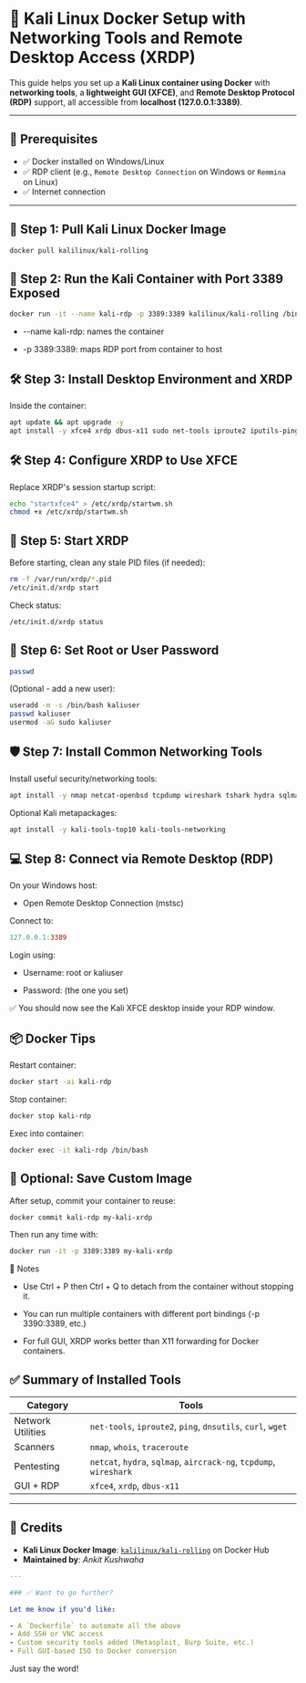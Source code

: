 # 🚀 Kali Linux Docker Setup with Networking Tools and Remote Desktop Access (XRDP)

This guide helps you set up a **Kali Linux container using Docker** with **networking tools**, a **lightweight GUI (XFCE)**, and **Remote Desktop Protocol (RDP)** support, all accessible from **localhost (127.0.0.1:3389)**.

---

## 🐳 Prerequisites

- ✅ Docker installed on Windows/Linux
- ✅ RDP client (e.g., `Remote Desktop Connection` on Windows or `Remmina` on Linux)
- ✅ Internet connection

---

## 🧱 Step 1: Pull Kali Linux Docker Image

```bash
docker pull kalilinux/kali-rolling
```
## 🐳 Step 2: Run the Kali Container with Port 3389 Exposed
```bash
docker run -it --name kali-rdp -p 3389:3389 kalilinux/kali-rolling /bin/bash
```
- --name kali-rdp: names the container

- -p 3389:3389: maps RDP port from container to host

## 🛠️ Step 3: Install Desktop Environment and XRDP
Inside the container:

```bash
apt update && apt upgrade -y
apt install -y xfce4 xrdp dbus-x11 sudo net-tools iproute2 iputils-ping dnsutils curl wget
```
## 🛠️ Step 4: Configure XRDP to Use XFCE
Replace XRDP's session startup script:

```bash
echo "startxfce4" > /etc/xrdp/startwm.sh
chmod +x /etc/xrdp/startwm.sh
```
## 🧪 Step 5: Start XRDP
Before starting, clean any stale PID files (if needed):

```bash
rm -f /var/run/xrdp/*.pid
/etc/init.d/xrdp start
```
Check status:

```bash
/etc/init.d/xrdp status
```
## 🔐 Step 6: Set Root or User Password
```bash
passwd
```
(Optional - add a new user):

```bash
useradd -m -s /bin/bash kaliuser
passwd kaliuser
usermod -aG sudo kaliuser
```
## 🛡️ Step 7: Install Common Networking Tools
Install useful security/networking tools:

```bash
apt install -y nmap netcat-openbsd tcpdump wireshark tshark hydra sqlmap whois traceroute aircrack-ng
```
Optional Kali metapackages:

```bash
apt install -y kali-tools-top10 kali-tools-networking
```
## 💻 Step 8: Connect via Remote Desktop (RDP)
On your Windows host:

- Open Remote Desktop Connection (mstsc)

Connect to:

```makefile
127.0.0.1:3389
```
Login using:

- Username: root or kaliuser

- Password: (the one you set)

✅ You should now see the Kali XFCE desktop inside your RDP window.

## 📦 Docker Tips
Restart container:
```bash
docker start -ai kali-rdp
```
Stop container:
```bash
docker stop kali-rdp
```
Exec into container:
```bash
docker exec -it kali-rdp /bin/bash
```
## 🐳 Optional: Save Custom Image
After setup, commit your container to reuse:

```bash
docker commit kali-rdp my-kali-xrdp
```
Then run any time with:

```bash
docker run -it -p 3389:3389 my-kali-xrdp
```
🧠 Notes
- Use Ctrl + P then Ctrl + Q to detach from the container without stopping it.

- You can run multiple containers with different port bindings (-p 3390:3389, etc.)

- For full GUI, XRDP works better than X11 forwarding for Docker containers.

## ✅ Summary of Installed Tools

<table>
  <thead>
    <tr>
      <th>Category</th>
      <th>Tools</th>
    </tr>
  </thead>
  <tbody>
    <tr>
      <td>Network Utilities</td>
      <td><code>net-tools</code>, <code>iproute2</code>, <code>ping</code>, <code>dnsutils</code>, <code>curl</code>, <code>wget</code></td>
    </tr>
    <tr>
      <td>Scanners</td>
      <td><code>nmap</code>, <code>whois</code>, <code>traceroute</code></td>
    </tr>
    <tr>
      <td>Pentesting</td>
      <td><code>netcat</code>, <code>hydra</code>, <code>sqlmap</code>, <code>aircrack-ng</code>, <code>tcpdump</code>, <code>wireshark</code></td>
    </tr>
    <tr>
      <td>GUI + RDP</td>
      <td><code>xfce4</code>, <code>xrdp</code>, <code>dbus-x11</code></td>
    </tr>
  </tbody>
</table>

---

## 🔗 Credits

- **Kali Linux Docker Image**: [`kalilinux/kali-rolling`](https://hub.docker.com/r/kalilinux/kali-rolling) on Docker Hub  
- **Maintained by**: *Ankit Kushwaha*


```yaml
---

### ✅ Want to go further?

Let me know if you'd like:

- A `Dockerfile` to automate all the above
- Add SSH or VNC access
- Custom security tools added (Metasploit, Burp Suite, etc.)
- Full GUI-based ISO to Docker conversion
```

Just say the word!
